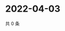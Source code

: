 # 2022-04-03

共 0 条

<!-- BEGIN WEIBO -->
<!-- 最后更新时间 Sun Apr 03 2022 05:14:16 GMT+0800 (China Standard Time) -->

<!-- END WEIBO -->
